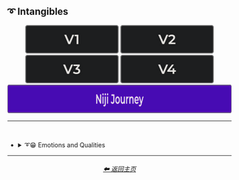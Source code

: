 <h2>➰ Intangibles</h2>

<div align="center">

[<img src="/Images/Repo_Parts/Buttons/Version_Buttons/button_version_V1_inactive.webp?raw=true" alt="MidJourney V1" height="64" />](/Pages/MJ_V1/Style_Pages/Sphere/Intangibles.md)
[<img src="/Images/Repo_Parts/Buttons/Version_Buttons/button_version_V2_inactive.webp?raw=true" alt="MidJourney V2" height="64" />](/Pages/MJ_V2/Style_Pages/Sphere/Intangibles.md)
[<img src="/Images/Repo_Parts/Buttons/Version_Buttons/button_version_V3_inactive.webp?raw=true" alt="MidJourney V3" height="64" />](/Pages/MJ_V3/Style_Pages/Just_The_Style/Intangibles.md)
[<img src="/Images/Repo_Parts/Buttons/Version_Buttons/button_version_V4_inactive.webp?raw=true" alt="MidJourney V4" height="64" />](/Pages/MJ_V4/Style_Pages/Just_The_Style/Intangibles.md)
<br>
[<img src="/Images/Repo_Parts/Buttons/Version_Buttons/button_version_niji_active_full.webp?raw=true" alt="Niji Journey" height="64" />](/Pages/Niji_Journey/Style_Pages/Intangibles.md)


</div>

<hr>
<br>


- <details><summary>➰😁 Emotions and Qualities</summary><p><div align="center">

    | Happy |
    | :-: |
    | <img src="/Images/Niji_Journey/MidJourney_Styles/Happy.webp?raw=true" width="256" /> |

    <br>

    | Love |
    | :-: |
    | <img src="/Images/Niji_Journey/MidJourney_Styles/Love.webp?raw=true" width="256" /> |

    <br>

    | Sad |
    | :-: |
    | <img src="/Images/Niji_Journey/MidJourney_Styles/Sad.webp?raw=true" width="256" /> |

    <br>

    | Whimsical |
    | :-: |
    | <img src="/Images/Niji_Journey/MidJourney_Styles/Whimsical.webp?raw=true" width="256" /> |

    <br>

    | Angelic |
    | :-: |
    | <img src="/Images/Niji_Journey/MidJourney_Styles/Angelic.webp?raw=true" width="256" /> |

    <br>

    | Corrupted |
    | :-: |
    | <img src="/Images/Niji_Journey/MidJourney_Styles/Corrupted.webp?raw=true" width="256" /> |

    <br>

    | Cute |
    | :-: |
    | <img src="/Images/Niji_Journey/MidJourney_Styles/Cute.webp?raw=true" width="256" /> |

    </div></p></details>

<hr>
<div align="center">
    <h6><a href="/README.md">⬅ 返回主页</a></h6>
</div>